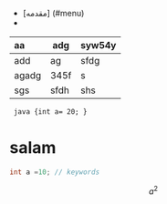 - [مقدمه] (#menu)
- 
| aa    | adg  | syw54y |
| :---- | ---- | ------ |
| add   | ag   | sfdg   |
| agadg | 345f | s      |
| sgs   | sfdh | shs    |

` java {int a= 20; }`

# salam

```java
int a =10; // keywords
```

$$
a^2
$$

